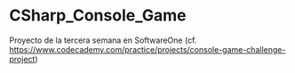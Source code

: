# CSharp_Console_Game

Proyecto de la tercera semana en SoftwareOne (cf. https://www.codecademy.com/practice/projects/console-game-challenge-project)
